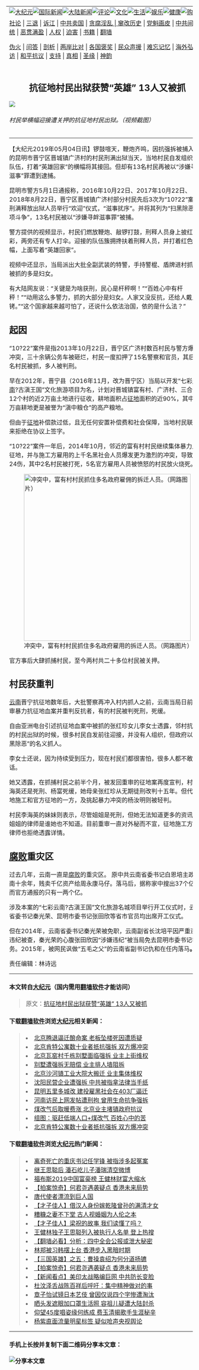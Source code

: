 <a name="1" id="1" target="_blank"></a><span id="1"></span>
<table border="0"><tr><td colspan="2" VALIGN=TOP><a href="https://github.com/mprjd2205/djy/blob/master/gb/nsc413.md#1"><img src="https://gitlab.com/szzdlab/www/raw/master/t/djy/1.jpg" title="大纪元"></a><a href="https://github.com/mprjd2205/djy/blob/master/gb/n24hr.md#1"><img src="https://gitlab.com/szzdlab/www/raw/master/t/djy/3.jpg" title="国际新闻"></a><a href="https://github.com/mprjd2205/djy/blob/master/gb/nsc413.md#1"><img src="https://gitlab.com/szzdlab/www/raw/master/t/djy/4.jpg" title="大陆新闻"></a><a href="https://github.com/mprjd2205/djy/blob/master/gb/news392.md#1"><img src="https://gitlab.com/szzdlab/www/raw/master/t/djy/5.jpg" title="评论"></a><a href="https://github.com/mprjd2205/djy/blob/master/gb/news2007.md#1"><img src="https://gitlab.com/szzdlab/www/raw/master/t/djy/6.jpg" title="文化"></a><a href="https://github.com/mprjd2205/djy/blob/master/gb/news2008.md#1"><img src="https://gitlab.com/szzdlab/www/raw/master/t/djy/7.jpg" title="生活"></a><a href="https://github.com/mprjd2205/djy/blob/master/gb/ncyule.md#1"><img src="https://gitlab.com/szzdlab/www/raw/master/t/djy/8.jpg" title="娱乐"></a><a href="https://github.com/mprjd2205/djy/blob/master/gb/nsc1002.md#1"><img src="https://gitlab.com/szzdlab/www/raw/master/t/djy/9.jpg" title="健康"><a href="https://www.youlucky.com"><img src="https://gitlab.com/szzdlab/www/raw/master/t/djy/10.jpg" title="购物"></a><a href="https://www.supportepoch.org/donation?utm_medium=epochtimes&utm_source=referral&utm_campaign=donate_button_djyhomepage"><img src="https://gitlab.com/szzdlab/www/raw/master/t/djy/12.jpg" title="捐款"></a></td></tr>
<tr><td colspan="2" VALIGN=TOP><a target="_blank" href="https://github.com/mprjd2205/djy/blob/master/gb/9p.md#1">社论</a> | <a target="_blank" href="https://github.com/mprjd2205/djy/blob/master/gb/nf5657.md#1">三退</a> | <a target="_blank" href="https://github.com/mprjd2205/djy/blob/master/gb/nf6123.md#1">诉江</a> | <a target="_blank" href="https://github.com/mprjd2205/djy/blob/master/gb/nf1176117.md#1">中共卖国</a> | <a target="_blank" href="https://github.com/mprjd2205/djy/blob/master/gb/nf5773.md#1">贪腐淫乱 | <a target="_blank" href="https://github.com/mprjd2205/djy/blob/master/gb/nf1176115.md#1">窜改历史</a> | <a target="_blank" href="https://github.com/mprjd2205/djy/blob/master/gb/nf1176107.md#1">党魁画皮</a> | <a target="_blank" href="https://github.com/mprjd2205/djy/blob/master/gb/nf1320400.md#1">中共间谍</a> | <a target="_blank" href="https://github.com/mprjd2205/djy/blob/master/gb/nf1176114.md#1">破坏传统</a> | <a target="_blank" href="https://github.com/mprjd2205/djy/blob/master/gb/nf5287.md#1">恶贯满盈</a> | <a target="_blank" href="https://github.com/mprjd2205/djy/blob/master/gb/ncid278.md#1">人权</a> | <a target="_blank" href="https://github.com/mprjd2205/djy/blob/master/gb/nf1176111.md#1">迫害</a> | <a target="_blank" href="https://github.com/mprjd2205/djy/blob/master/gb/nf1235328.md#1">书籍</a> | <a target="_blank" href="https://github.com/mprjd2205/www/blob/master/README.md?zsrh#1">翻墙</a></p><p><a target="_blank" href="https://github.com/mprjd2205/djy/blob/master/gb/nf5562.md#1">伪火</a> | <a target="_blank" href="https://github.com/mprjd2205/djy/blob/master/gb/nf4378.md#1">问答</a> | <a target="_blank" href="https://github.com/mprjd2205/djy/blob/master/gb/nf5792.md#1">剖析</a> | <a target="_blank" href="https://github.com/mprjd2205/djy/blob/master/gb/nf5735.md#1">两岸比对</a> | <a target="_blank" href="https://github.com/mprjd2205/djy/blob/master/gb/nf6119.md#1">各国褒奖</a> | <a target="_blank" href="https://github.com/mprjd2205/djy/blob/master/gb/nf6120.md#1">民众声援</a> | <a target="_blank" href="https://github.com/mprjd2205/djy/blob/master/gb/nf1188594.md#1">难忘记忆</a> | <a target="_blank" href="https://github.com/mprjd2205/djy/blob/master/gb/nf3180.md#1">海外弘传</a> | <a target="_blank" href="https://github.com/mprjd2205/djy/blob/master/gb/nf5410.md#1">万人上访</a> | <a target="_blank" href="https://github.com/mprjd2205/ntdtv/blob/master/gb/prog1530_1.md#1">和平抗议</a> | <a target="_blank" href="https://github.com/mprjd2205/djy/blob/master/gb/nf4386.md#1">支持</a> | <a target="_blank" href="https://github.com/mprjd2205/djy/blob/master/gb/nf4389.md#1">真相</a> | <a target="_blank" href="https://github.com/mprjd2205/djy/blob/master/gb/nf5790.md#1">圣缘</a> | <a target="_blank" href="https://github.com/mprjd2205/djy/blob/master/gb/nf4786.md#1">神韵</a></td></tr>
<tr><td VALIGN=TOP width="626"><h2 align=center>抗征地村民出狱获赞“英雄” 13人又被抓</h2>
<img src="http://i.epochtimes.com/assets/uploads/2019/05/1-4.jpg" />
<h6>村民举横幅迎接遭关押的抗征地村民出狱。（视频截图）
</h6>
<hr>
<p>【大纪元2019年05月04日讯】锣鼓喧天，鞭炮齐鸣，因抗强拆被捕入狱的昆明市晋宁区晋城镇广济村的村民刑满出狱当天，当地村民自发组织迎接队伍，打着“英雄回家”的横幅将其接回。但却有13名村民再被以“涉嫌寻衅滋事”罪遭到逮捕。</p>
<p>昆明市警方5月1日通报称，2016年10月22日、2017年10月22日、2018年8月22日，晋宁区晋城镇广济村部分村民先后3次为“10?22”案件刑满释放出狱人员举行“欢迎”仪式，“滋事扰序”。并将其列为“扫黑除恶专项斗争”，13名村民被以“涉嫌寻衅滋事罪”被捕。</p>
<p>警方提供的视频显示，村民们燃放鞭炮、敲锣打鼓，刑释人员身上披红挂彩，两旁还有专人打伞。迎接的队伍簇拥搀扶着刑释人员，并打着红色的条幅，上面写着“英雄回家”。</p>
<p>视频中还显示，当局派出大批全副武装的特警，手持警棍、盾牌进村抓人，被抓的多是妇女。</p>
<p>有大陆网友说：“关键是为啥获刑，民心是杆秤啊！”“百姓心中有杆秤！”“动用这么多警力，抓的大部分是妇女。人家又没反抗，还给人戴上手铐。”“这个国家越来越可怕了，还说什么依法治国，依的是什么法？”</p>
<h2>起因</h2>
<p>“10?22”案件是指2013年10月22日，晋宁区广济村数百村民与警方爆发冲突，三十余辆公务车被砸烂，村民一度扣押了15名警察和官员，其后10名村民被抓，多人被判刑。</p>
<p>早在2012年，晋宁县（2016年11月，改为晋宁区）当局以开发“七彩<a href="https://github.com/mprjd2205/djy/blob/master/gb/tag/%E4%BA%91%E5%8D%97.md">云南</a>?古滇王国”文化旅游项目为名，计划对晋城镇富有村、广济村、三合村等12个村的近2万亩土地进行征收，耕地面积占<a href="https://github.com/mprjd2205/djy/blob/master/gb/tag/%E5%BE%81%E5%9C%B0.md">征地</a>面积的近90%，其中1.4万亩耕地更是被誉为“滇中粮仓”的高产粮地。</p>
<p>但由于<a href="https://github.com/mprjd2205/djy/blob/master/gb/tag/%E5%BE%81%E5%9C%B0.md">征地</a>补偿款过低，且无任何安置补偿费和社会保障，当地村民联合起来拒绝在协议上签字。</p>
<p>“10?22”案件一年后，2014年10月，邻近的富有村村民继续集体暴力反抗征地，并与施工方雇用的上千名黑社会人员爆发更为激烈的冲突，导致9死24伤，其中2名村民被打死，5名官方雇用人员被愤怒的村民放火烧死。</p>
<figure id="attachment_11232593" style="width: 450px" class="wp-caption aligncenter"><a href="http://i.epochtimes.com/assets/uploads/2019/05/1410142121442603-600x600.jpg"><img class=" wp-image-11232593" src="http://i.epochtimes.com/assets/uploads/2019/05/1410142121442603-600x600-600x600.jpg" alt="冲突中，富有村村民抓住多名政府雇佣的拆迁人员。（网路图片）" width="450" b="450" /></a><figcaption class="wp-caption-text">冲突中，富有村村民抓住多名政府雇用的拆迁人员。（网路图片）</figcaption></figure>
<p>官方事后大肆抓捕村民，至今两村共二十多位村民被关押。</p>
<h2>村民获重判</h2>
<p><a href="https://github.com/mprjd2205/djy/blob/master/gb/tag/%E4%BA%91%E5%8D%97.md">云南</a>晋宁抗征地数年后，大批警察再冲入村内抓人之前，云南当局日前又重审暴力抗征地血案并重判反抗者，有的村民被判死刑，死缓。</p>
<p>自由亚洲电台引述抗征地血案中被抓的张红珍女儿李女士透露，邻村抗征地的村民出狱的时候，很多村民自发前往迎接，并没有人组织，但政府以“扫黑除恶”的名义抓人。</p>
<p>李女士还说，因为持续受到压力，现在村民们都很害怕，很多人都不敢说话。</p>
<p>她又透露，在抓捕村民之前半个月，被发回重审的征地案再度宣判，村民李海英还是死刑、杨富死缓，她母亲张红珍从无期徒刑改判十五年。但代表征地施工和官方征地的一方，及挑起暴力冲突的杨汝明则被轻判。</p>
<p>村民李海英的妹妹则表示，尽管姐姐是死刑，但她无法知道更多的资讯，连姐姐的律师是谁她也不知道。目前重审一直对外秘而不宣，征地施工方姓赵律师也拒绝透露详情。</p>
<h2><a href="https://github.com/mprjd2205/djy/blob/master/gb/tag/%E8%85%90%E8%B4%A5.md">腐败</a>重灾区</h2>
<p>过去几年，云南一直是<a href="https://github.com/mprjd2205/djy/blob/master/gb/tag/%E8%85%90%E8%B4%A5.md">腐败</a>的重灾区。 原中共云南省委书记白恩培主政云南十余年，贱卖千亿资产给周永康马仔。落马后，据称家中搜出37个亿，而官方通报的只有一两个亿。</p>
<p>涉及本案的“七彩云南?古滇王国”文化旅游名城项目举行开工仪式时，云南省委书记秦光荣、昆明市委书记张田欣等省市官员均出席开工仪式。</p>
<p>但在2014年，云南省委书记秦光荣被免职，云南副省长沈培平因严重违法违纪被查，秦光荣的心腹张田欣因“涉嫌违纪”被当局免去昆明市委书记等职务。2015年，被网民讽做“五毛之父”的云南省副书记仇和在任内落马<b>。#</b></p>
<p>责任编辑：林诗远</p>

<hr>

#### 本文转自<a href="http://www.epochtimes.com">大纪元</a>（国内需用<a href="https://git.io/JesJV">翻墙软件</a>才能访问）
> 原文：<a href="http://www.epochtimes.com/gb/19/5/3/n11232421.htm">抗征地村民出狱获赞“英雄” 13人又被抓</a>


#### 下载<a href="https://git.io/JesJV">翻墙软件</a>浏览<a href="http://www.epochtimes.com">大纪元</a>相关新闻：
> <li><a href="http://www.epochtimes.com/gb/19/4/11/n11179615.htm">北京腾退逼迁酿命案 老板坠楼死因遭质疑</a></li>
> <li><a href="http://www.epochtimes.com/gb/19/1/22/n10993036.htm">北京肯特公寓数十业者扺抗强拆 双方爆冲突</a></li>
> <li><a href="http://www.epochtimes.com/gb/18/12/31/n10942939.htm">北京瓦窑村千栋别墅面临强拆 业主上街维权</a></li>
> <li><a href="http://www.epochtimes.com/gb/18/12/24/n10930627.htm">别墅遭强拆无赔偿 业主排人墙阻拆</a></li>
> <li><a href="http://www.epochtimes.com/gb/18/12/17/n10915364.htm">北京沙河镇工业大院大搬迁 业主集体维权</a></li>
> <li><a href="http://www.epochtimes.com/gb/18/11/29/n10881846.htm">沈阳民营企业遭强拆 中共被指拿法律当手纸</a></li>
> <li><a href="http://www.epochtimes.com/gb/18/4/21/n10323129.htm">昆明五里多城改 建投雇黑社会在403厂逼迁</a></li>
> <li><a href="http://www.epochtimes.com/gb/18/4/7/n10284574.htm">河南访民上网发帖遭刑拘 曾用生命抗争强拆</a></li>
> <li><a href="http://www.epochtimes.com/gb/17/12/23/n9987184.htm">煤改气后取暖费涨 北京业主堵镇政府抗议</a></li>
> <li><a href="http://www.epochtimes.com/gb/17/12/8/n9939340.htm">组图：驱赶低端人口+煤改气 百姓心中的苦</a></li>
> <li><a href="https://github.com/mprjd2205/djy/blob/master/gb/19/1/22/n10993036.md">北京肯特公寓数十业者扺抗强拆 双方爆冲突</a></li>

#### 下载<a href="https://git.io/JesJV">翻墙软件</a>浏览<a href="http://www.epochtimes.com">大纪元</a>热门新闻：
> <li><a href="http://www.epochtimes.com/gb/19/11/7/n11638837.htm">离奇死亡的重庆书记任学锋 被指涉多起冤案</a></li>
> <li><a href="http://www.epochtimes.com/gb/19/11/7/n11639300.htm">继王思聪后 潘石屹儿子潘瑞清空微博</a></li>
> <li><a href="http://www.epochtimes.com/gb/19/11/7/n11638748.htm">福布斯2019中国富豪榜 王健林财富大缩水</a></li>
> <li><a href="http://www.epochtimes.com/gb/19/11/7/n11638539.htm">【拍案惊奇】何君尧遇袭疑点 香港未来局势</a></li>
> <li><a href="http://www.epochtimes.com/gb/19/10/11/n11582046.htm">唐代使者漂流到巨人国</a></li>
> <li><a href="http://www.epochtimes.com/gb/19/10/31/n11625562.htm">【才子佳人】借汉人身份嫁乾隆曾孙的满清才女</a></li>
> <li><a href="http://www.epochtimes.com/gb/15/4/21/n4416242.htm">糟糠之妻不下堂 古人视婚姻为人伦之本</a></li>
> <li><a href="http://www.epochtimes.com/gb/19/10/25/n11612042.htm">【才子佳人】梁祝的故事 我们读懂了吗？</a></li>
> <li><a href="http://www.epochtimes.com/gb/19/11/6/n11636669.htm">王健林独子王思聪列入被执行人名单 登上热搜</a></li>
> <li><a href="http://www.epochtimes.com/gb/19/11/6/n11636278.htm">【翻墙必看】分析：四中全会公报或泄大秘密</a></li>
> <li><a href="http://www.epochtimes.com/gb/19/11/6/n11638219.htm">林郑被习韩摆上台 香港步入黑暗时期</a></li>
> <li><a href="http://www.epochtimes.com/gb/19/11/6/n11637294.htm">【三国英雄】之五：曹操袁绍为何分道扬镳</a></li>
> <li><a href="http://www.epochtimes.com/gb/19/11/7/n11638539.htm">【拍案惊奇】何君尧遇袭疑点 香港未来局势</a></li>
> <li><a href="http://www.epochtimes.com/gb/19/11/6/n11638053.htm">【新闻看点】美印太战略编巨网 中共防长变脸</a></li>
> <li><a href="http://www.epochtimes.com/gb/19/11/6/n11638183.htm">杜汶泽舌战陈百祥后呼吁：集中精神做对的事</a></li>
> <li><a href="http://www.epochtimes.com/gb/19/11/5/n11635898.htm">章子怡试镜日本艺伎 曾因仅说四个字惨遭淘汰</a></li>
> <li><a href="http://www.epochtimes.com/gb/19/11/5/n11635562.htm">晒头发遮眼加口罩生活照 容祖儿疑遭大陆封杀</a></li>
> <li><a href="http://www.epochtimes.com/gb/19/11/5/n11635746.htm">仰望45度唱姿缘何练成 费玉清揭歌手生涯秘辛</a></li>
> <li><a href="http://www.epochtimes.com/gb/19/11/5/n11635928.htm">杨紫直面流量明星标签 疑似呛声央视舆论</a></li>
<hr>

#### 手机上长按并复制下面二维码分享本文章：<br><br><img src="http://d1p1.ip.zn2.us/v.php?action=qrcode&url=https://github.com/mprjd2205/djy/blob/master/gb/19/5/3/n11232421.md%231" title="分享本文章"></td><td VALIGN=TOP><a href="https://github.com/mprjd2205/djy/blob/master/gb/16/1/21/n4622075.md?dfh#1" target="_blank"><img src="https://gitlab.com/szzdlab/djy/raw/master/gb/300/wei-f1.jpg" title="中共的伪火骗局"  alt="中共的伪火骗局"></a><br><a href="https://github.com/mprjd2205/www/blob/master/README.md?dfh#9" target="_blank"><img src="https://gitlab.com/szzdlab/djy/raw/master/gb/300/yong-h.jpg" title="永恒的见证"  alt="永恒的见证"></a><br><a href="https://github.com/mprjd2205/djy/blob/master/gb/13/9/29/n3974789.md?dfh#1" target="_blank"><img src="https://gitlab.com/szzdlab/djy/raw/master/gb/300/shang-lnz.jpg" title="善良女子被中共投男牢"  alt="善良女子被中共投男牢"></a><br><a href="https://github.com/mprjd2205/djy/blob/master/gb/16/3/16/n4663449.md?dfh#1" target="_blank"><img src="https://gitlab.com/szzdlab/djy/raw/master/gb/300/huo-z3.jpg" title="警卫目击活摘器官"  alt="警卫目击活摘器官"></a><br><a href="https://github.com/mprjd2205/djy/blob/master/gb/16/8/7/n8177641.md?dfh#1" target="_blank"><img src="https://gitlab.com/szzdlab/djy/raw/master/gb/300/huo-z4.jpg" title="证人描述活摘恐怖"  alt="证人描述活摘恐怖"></a><br><a href="https://github.com/mprjd2205/djy/blob/master/gb/10/4/19/n2881569.md?dfh#1" target="_blank"><img src="https://gitlab.com/szzdlab/djy/raw/master/gb/300/huo-z1.jpg" title="揭开活摘器官黑幕"  alt="揭开活摘器官黑幕"></a><br><a href="https://github.com/mprjd2205/djy/blob/master/gb/10/11/7/n3077476.md?dfh#1" target="_blank"><img src="https://gitlab.com/szzdlab/djy/raw/master/gb/300/ma-ks.jpg" title="马克思的成魔之路"  alt="马克思的成魔之路"></a><br><a href="https://github.com/mprjd2205/djy/blob/master/gb/14/6/9/n4173977.md?dfh#1" target="_blank"><img src="https://gitlab.com/szzdlab/djy/raw/master/gb/300/chang-zs.jpg" title="藏字石 蕴天机"  alt="藏字石 蕴天机"></a><br><a href="https://github.com/mprjd2205/djy/blob/master/gb/18/5/10/n10381511.md?dfh#1" target="_blank"><img src="https://gitlab.com/szzdlab/djy/raw/master/gb/300/st1.jpg" title="关注3亿人三退"  alt="关注3亿人三退"></a><br><a href="https://github.com/mprjd2205/djy/blob/master/gb/18/3/21/n10237682.md?dfh#1" target="_blank"><img src="https://gitlab.com/szzdlab/djy/raw/master/gb/300/jie-t.jpg" title="解体中共复兴中华"  alt="解体中共复兴中华"></a><br><a href="https://github.com/mprjd2205/djy/blob/master/gb/9/2/9/n2422991.md?dfh#1" target="_blank"><img src="https://gitlab.com/szzdlab/djy/raw/master/gb/300/gao-zs.jpg" title="中共迫害良心律师"  alt="中共迫害良心律师"></a><br><a href="https://github.com/mprjd2205/djy/blob/master/gb/18/12/9/n10900044.md?dfh#1" target="_blank"><img src="https://gitlab.com/szzdlab/djy/raw/master/gb/300/sj1.jpg" title="303万人举报江泽民"  alt="303万人举报江泽民"></a><br><a href="https://github.com/mprjd2205/djy/blob/master/gb/18/8/28/n10672014.md?dfh#1" target="_blank"><img src="https://gitlab.com/szzdlab/djy/raw/master/gb/300/sj2.jpg" title="这些官员为何起诉江泽民"  alt="这些官员为何起诉江泽民"></a><br><a href="https://github.com/mprjd2205/djy/blob/master/gb/8/12/18/n2367165.md?dfh#1" target="_blank"><img src="https://gitlab.com/szzdlab/djy/raw/master/gb/300/liangan.jpg" title="海峡两岸的强烈对比"  alt="海峡两岸的强烈对比"></a><br><a href="https://github.com/mprjd2205/djy/blob/master/gb/15/5/5/n4427238.md?dfh#1" target="_blank"><img src="https://gitlab.com/szzdlab/djy/raw/master/gb/300/jia-ndzl.jpg" title="加拿大总理的贺信"  alt="加拿大总理的贺信"></a><br><a href="https://github.com/mprjd2205/djy/blob/master/gb/11/6/17/n3289382.md?dfh#1" target="_blank"><img src="https://gitlab.com/szzdlab/djy/raw/master/gb/300/xiao-wd.jpg" title="探寻真相兼听则明"  alt="探寻真相兼听则明"></a><br><a href="https://github.com/mprjd2205/djy/blob/master/gb/18/10/27/n10812623.md?dfh#1" target="_blank"><img src="https://gitlab.com/szzdlab/djy/raw/master/gb/300/yindu.jpg" title="印度媒体报道东方"  alt="印度媒体报道东方"></a><br><a href="https://github.com/mprjd2205/djy/blob/master/gb/18/6/9/n10469652.md?dfh#1" target="_blank"><img src="https://gitlab.com/szzdlab/djy/raw/master/gb/300/xie-j.jpg" title="不一样的海外校园"  alt="不一样的海外校园"></a><br><a href="https://github.com/mprjd2205/djy/blob/master/gb/7/4/5/n1669415.md?dfh#1" target="_blank"><img src="https://gitlab.com/szzdlab/djy/raw/master/gb/300/li-up.jpg" title="从大师到徒弟的传奇"  alt="从大师到徒弟的传奇"></a><br><a href="https://github.com/mprjd2205/djy/blob/master/gb/17/5/26/n9191512.md?dfh#1" target="_blank"><img src="https://gitlab.com/szzdlab/djy/raw/master/gb/300/zfl2.jpg" title="亿万人与东方一本奇书"  alt="亿万人与东方一本奇书"></a><br><a href="https://github.com/mprjd2205/djy/blob/master/gb/13/11/27/n4020290.md?dfh#1" target="_blank"><img src="https://gitlab.com/szzdlab/djy/raw/master/gb/300/zhen-h.jpg" title="大陆见不到的震撼场面"  alt="大陆见不到的震撼场面"></a><br><a href="https://github.com/mprjd2205/djy/blob/master/gb/15/7/17/n4482910.md?dfh#1" target="_blank"><img src="https://gitlab.com/szzdlab/djy/raw/master/gb/300/dalu-sk.jpg" title="人心向善 大陆当初盛况"  alt="人心向善 大陆当初盛况"></a><br><a href="https://github.com/mprjd2205/djy/blob/master/gb/9/10/15/n2689419.md?dfh#1" target="_blank"><img src="https://gitlab.com/szzdlab/djy/raw/master/gb/300/zfl1.jpg" title="追寻真理 这书讲什么"  alt="追寻真理 这书讲什么"></a><br><a href="https://github.com/mprjd2205/www/blob/master/README.md?dfh#1" target="_blank"><img src="https://gitlab.com/szzdlab/djy/raw/master/gb/300/fq1.jpg" title="下载免费翻墙软件"  alt="下载免费翻墙软件"></a><br></td></tr></table>
